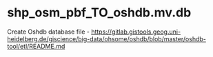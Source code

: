 # shp_osm_pbf_TO_oshdb.mv.db
Create Oshdb database file - https://gitlab.gistools.geog.uni-heidelberg.de/giscience/big-data/ohsome/oshdb/blob/master/oshdb-tool/etl/README.md
